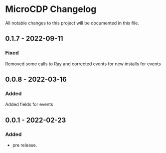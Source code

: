 # MicroCDP Changelog

All notable changes to this project will be documented in this file.


## 0.1.7 - 2022-09-11
### Fixed
Removed some calls to Ray and corrected events for new installs for events

## 0.0.8 - 2022-03-16
### Added
Added fields for events

## 0.0.1 - 2022-02-23
### Added
- pre release.
